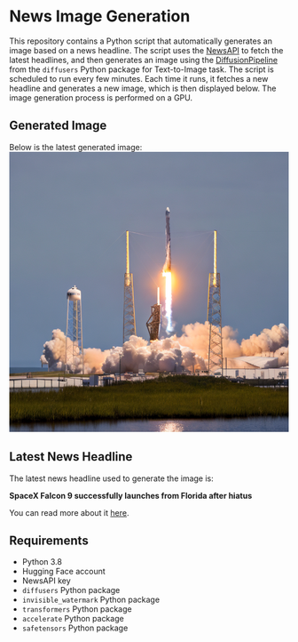 # News Image Generation
This repository contains a Python script that automatically generates an image based on a news headline. The script uses the [NewsAPI](https://newsapi.org/) to fetch the latest headlines, and then generates an image using the [DiffusionPipeline](https://github.com/huggingface/diffusers) from the `diffusers` Python package for Text-to-Image task.
The script is scheduled to run every few minutes. Each time it runs, it fetches a new headline and generates a new image, which is then displayed below. The image generation process is performed on a GPU.

## Generated Image
Below is the latest generated image:
![Generated Image](image.png)

## Latest News Headline
The latest news headline used to generate the image is:

**SpaceX Falcon 9 successfully launches from Florida after hiatus**

You can read more about it [here](https://news.google.com/rss/articles/CBMiS2h0dHBzOi8vd3d3Lndlc2guY29tL2FydGljbGUvc3BhY2V4LWZhbGNvbi05LWxhdW5jaC1mbG9yaWRhLWhpYXR1cy82MTcxNTQ2M9IBAA?oc=5).

## Requirements
- Python 3.8
- Hugging Face account
- NewsAPI key
- `diffusers` Python package
- `invisible_watermark` Python package
- `transformers` Python package
- `accelerate` Python package
- `safetensors` Python package
